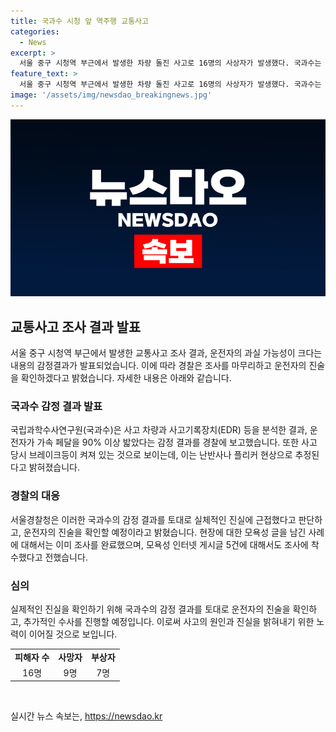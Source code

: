 ```yaml
---
title: 국과수 시청 앞 역주행 교통사고
categories:
  - News
excerpt: >
  서울 중구 시청역 부근에서 발생한 차량 돌진 사고로 16명의 사상자가 발생했다. 국과수는 운전자의 과실 가능성을 경찰에 통보했고, 감정 결과는 운전자의 가속페달을 90% 이상 밟았다는 내용이었다. 경찰청장은 운전자의 진술을 확인하고 최종적 진실을 밝히겠다고 밝혔으며, 모욕성 글 작성과 관련한 수사도 진행 중이다. 15명의 사상자가 있는 이 사건은 경찰의 최종 조사 결과를 기다리고 있다.
feature_text: >
  서울 중구 시청역 부근에서 발생한 차량 돌진 사고로 16명의 사상자가 발생했다. 국과수는 운전자의 과실 가능성을 경찰에 통보했고, 감정 결과는 운전자의 가속페달을 90% 이상 밟았다는 내용이었다. 경찰청장은 운전자의 진술을 확인하고 최종적 진실을 밝히겠다고 밝혔으며, 모욕성 글 작성과 관련한 수사도 진행 중이다. 15명의 사상자가 있는 이 사건은 경찰의 최종 조사 결과를 기다리고 있다.
image: '/assets/img/newsdao_breakingnews.jpg'
---
```


<p><img src="/assets/img/newsdao_breakingnews.jpg" alt="pcversion 속보" /></p>

<h2 data-ke-size="size26">교통사고 조사 결과 발표</h2>

<p data-ke-size="size16">서울 중구 시청역 부근에서 발생한 교통사고 조사 결과, 운전자의 과실 가능성이 크다는 내용의 감정결과가 발표되었습니다. 이에 따라 경찰은 조사를 마무리하고 운전자의 진술을 확인하겠다고 밝혔습니다. 자세한 내용은 아래와 같습니다.</p>

<h3 data-ke-size="size24">국과수 감정 결과 발표</h3>

<p data-ke-size="size16">국립과학수사연구원(국과수)은 사고 차량과 사고기록장치(EDR) 등을 분석한 결과, 운전자가 가속 페달을 90% 이상 밟았다는 감정 결과를 경찰에 보고했습니다. 또한 사고 당시 브레이크등이 켜져 있는 것으로 보이는데, 이는 난반사나 플리커 현상으로 추정된다고 밝혀졌습니다.</p>

<h3 data-ke-size="size24">경찰의 대응</h3>

<p data-ke-size="size16">서울경찰청은 이러한 국과수의 감정 결과를 토대로 실체적인 진실에 근접했다고 판단하고, 운전자의 진술을 확인할 예정이라고 밝혔습니다. 현장에 대한 모욕성 글을 남긴 사례에 대해서는 이미 조사를 완료했으며, 모욕성 인터넷 게시글 5건에 대해서도 조사에 착수했다고 전했습니다.</p>

<h3 data-ke-size="size24">심의</h3>

<p data-ke-size="size16">실제적인 진실을 확인하기 위해 국과수의 감정 결과를 토대로 운전자의 진술을 확인하고, 추가적인 수사를 진행할 예정입니다. 이로써 사고의 원인과 진실을 밝혀내기 위한 노력이 이어질 것으로 보입니다.</p>

<table>
   <tbody>
      <tr>
         <td style="text-align: center; height: 17px;"><b>피해자 수</b></td>
         <td style="text-align: center; height: 17px;"><b>사망자</b></td>
         <td style="text-align: center; height: 17px;"><b>부상자</b></td>
      </tr>
      <tr>
         <td style="text-align: center;">16명</td>
         <td style="text-align: center;">9명</td>
         <td style="text-align: center;">7명</td>
      </tr>
   </tbody>
</table>

<p data-ke-size="size16">&nbsp;</p>
실시간 뉴스 속보는, <a href="https://newsdao.kr" rel="dofollow">https://newsdao.kr</a>


